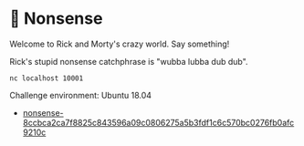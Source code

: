 # 📃 Nonsense

Welcome to Rick and Morty's crazy world. Say something!

Rick's stupid nonsense catchphrase is "wubba lubba dub dub".

```nc localhost 10001```

Challenge environment: Ubuntu 18.04

- [nonsense-8ccbca2ca7f8825c843596a09c0806275a5b3fdf1c6c570bc0276fb0afc9210c](service/share/nonsense)
